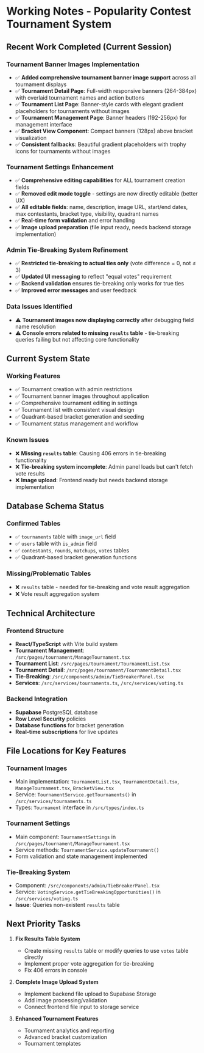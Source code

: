 # Working Notes - Popularity Contest Tournament System

## Recent Work Completed (Current Session)

### Tournament Banner Images Implementation
- ✅ **Added comprehensive tournament banner image support** across all tournament displays
- ✅ **Tournament Detail Page**: Full-width responsive banners (264-384px) with overlaid tournament names and action buttons
- ✅ **Tournament List Page**: Banner-style cards with elegant gradient placeholders for tournaments without images
- ✅ **Tournament Management Page**: Banner headers (192-256px) for management interface
- ✅ **Bracket View Component**: Compact banners (128px) above bracket visualization
- ✅ **Consistent fallbacks**: Beautiful gradient placeholders with trophy icons for tournaments without images

### Tournament Settings Enhancement
- ✅ **Comprehensive editing capabilities** for ALL tournament creation fields
- ✅ **Removed edit mode toggle** - settings are now directly editable (better UX)
- ✅ **All editable fields**: name, description, image URL, start/end dates, max contestants, bracket type, visibility, quadrant names
- ✅ **Real-time form validation** and error handling
- ✅ **Image upload preparation** (file input ready, needs backend storage implementation)

### Admin Tie-Breaking System Refinement
- ✅ **Restricted tie-breaking to actual ties only** (vote difference = 0, not ≤ 3)
- ✅ **Updated UI messaging** to reflect "equal votes" requirement
- ✅ **Backend validation** ensures tie-breaking only works for true ties
- ✅ **Improved error messages** and user feedback

### Data Issues Identified
- ⚠️ **Tournament images now displaying correctly** after debugging field name resolution
- ⚠️ **Console errors related to missing `results` table** - tie-breaking queries failing but not affecting core functionality

## Current System State

### Working Features
- ✅ Tournament creation with admin restrictions
- ✅ Tournament banner images throughout application
- ✅ Comprehensive tournament editing in settings
- ✅ Tournament list with consistent visual design
- ✅ Quadrant-based bracket generation and seeding
- ✅ Tournament status management and workflow

### Known Issues
- ❌ **Missing `results` table**: Causing 406 errors in tie-breaking functionality
- ❌ **Tie-breaking system incomplete**: Admin panel loads but can't fetch vote results
- ❌ **Image upload**: Frontend ready but needs backend storage implementation

## Database Schema Status

### Confirmed Tables
- ✅ `tournaments` table with `image_url` field
- ✅ `users` table with `is_admin` field
- ✅ `contestants`, `rounds`, `matchups`, `votes` tables
- ✅ Quadrant-based bracket generation functions

### Missing/Problematic Tables
- ❌ `results` table - needed for tie-breaking and vote result aggregation
- ❌ Vote result aggregation system

## Technical Architecture

### Frontend Structure
- **React/TypeScript** with Vite build system
- **Tournament Management**: `/src/pages/tournament/ManageTournament.tsx`
- **Tournament List**: `/src/pages/tournament/TournamentList.tsx` 
- **Tournament Detail**: `/src/pages/tournament/TournamentDetail.tsx`
- **Tie-Breaking**: `/src/components/admin/TieBreakerPanel.tsx`
- **Services**: `/src/services/tournaments.ts`, `/src/services/voting.ts`

### Backend Integration
- **Supabase** PostgreSQL database
- **Row Level Security** policies
- **Database functions** for bracket generation
- **Real-time subscriptions** for live updates

## File Locations for Key Features

### Tournament Images
- Main implementation: `TournamentList.tsx`, `TournamentDetail.tsx`, `ManageTournament.tsx`, `BracketView.tsx`
- Service: `TournamentService.getTournaments()` in `/src/services/tournaments.ts`
- Types: `Tournament` interface in `/src/types/index.ts`

### Tournament Settings
- Main component: `TournamentSettings` in `/src/pages/tournament/ManageTournament.tsx`
- Service methods: `TournamentService.updateTournament()` 
- Form validation and state management implemented

### Tie-Breaking System
- Component: `/src/components/admin/TieBreakerPanel.tsx`
- Service: `VotingService.getTieBreakingOpportunities()` in `/src/services/voting.ts`
- **Issue**: Queries non-existent `results` table

## Next Priority Tasks

1. **Fix Results Table System**
   - Create missing `results` table or modify queries to use `votes` table directly
   - Implement proper vote aggregation for tie-breaking
   - Fix 406 errors in console

2. **Complete Image Upload System**
   - Implement backend file upload to Supabase Storage
   - Add image processing/validation
   - Connect frontend file input to storage service

3. **Enhanced Tournament Features**
   - Tournament analytics and reporting
   - Advanced bracket customization
   - Tournament templates